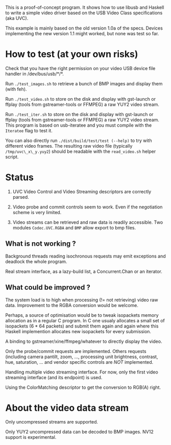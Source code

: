 This is a proof-of-concept program. It shows how to use libusb and
Haskell to write a simple video driver based on the USB Video Class
specifications (aka UVC).

This example is mainly based on the old version 1.0a of the specs.
Devices implementing the new version 1.1 might worked, but none was test
so far.

How to test (at your own risks)
===============================

Check that you have the right permission on your video USB device file
handler in /dev/bus/usb/\*/\*.

Run `./test_images.sh` to retrieve a bunch of BMP images and display
them (with feh).

Run `./test_video.sh` to store on the disk and display with gst-launch
or ffplay (tools from gstreamer-tools or FFMPEG) a raw YUY2 video
stream.

Run `./test_iter.sh` to store on the disk and display with gst-launch or
ffplay (tools from gstreamer-tools or FFMPEG) a raw YUY2 video stream.
This program is based on usb-iteratee and you must compile with the
`Iteratee` flag to test it.

You can also directly run `./dist/build/test/test (--help)` to try with
different video frames. The resulting raw video file (typically
`/tmp/uvc\_x\_y.yuy2`) should be readable with the `read_video.sh`
helper script.

Status
======

1. UVC Video Control and Video Streaming descriptors are correctly parsed.

2. Video probe and commit controls seem to work. Even if the negotiation
   scheme is very limited.

3. Video streams can be retrieved and raw data is readily accessible.
   Two modules `Codec.UVC.RGBA` and `BMP` allow export to bmp files.

What is not working ?
---------------------

Background threads reading isochronous requests may emit exceptions and
deadlock the whole program.

Real stream interface, as a lazy-build list, a Concurrent.Chan or an
iterator.

What could be improved ?
------------------------

The system load is to high when processing (!= not retrieving) video raw
data. Improvement to the RGBA conversion would be welcome.

Perhaps, a source of optimisation would be to tweak isopackets memory
allocation as in a regular C program. In C one usualy allocates a small
set of isopackets (6 \* 64 packets) and submit them again and again
where this Haskell implemention allocates new isopackets for every
submission.

A binding to gstreamer/xine/ffmpeg/whatever to directly display the
video.

Only the probe/commit requests are implemented. Others requests
(including camera pantilt, zoom, …, processing unit brightness,
contrast, hue, saturation, … and vendor specific controls are *NOT*
implemented.

Handling multiple video streaming interface. For now, only the first
video streaming interface (and its endpoint) is used.

Using the ColorMatching descriptor to get the conversion to RGB(A)
right.

About the video data stream
===========================

Only uncompressed streams are supported.

Only YUY2 uncompressed data can be decoded to BMP images. NV12 support
is experimental.
